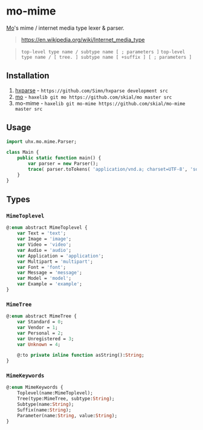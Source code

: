 # mo-mime

[Mo](https://github.com/skial/mo)'s mime / internet media type lexer & parser.

> https://en.wikipedia.org/wiki/Internet_media_type

> `top-level type name / subtype name [ ; parameters ]`
> `top-level type name / [ tree. ] subtype name [ +suffix ] [ ; parameters ]`

## Installation

1. [hxparse] - `https://github.com/Simn/hxparse development src`
2. [mo] - `haxelib git mo https://github.com/skial/mo master src`
3. mo-mime - `haxelib git mo-mime https://github.com/skial/mo-mime master src`

[mo]: https://github.com/skial/mo "Mo's base lexer and parser utilities based on hxparse."
[hxparse]: http://github.com/simn/hxparse "Haxe Lexer and Parser Library."

## Usage

```Haxe
import uhx.mo.mime.Parser;

class Main {
    public static function main() {
        var parser = new Parser();
        trace( parser.toTokens( 'application/vnd.a; charset=UTF-8', 'some id' ) ); // [Keyword(Toplevel('application')), Keyword(Tree(Vendor, 'a')), Keyword(Parameter('charset', 'UTF-8'))]
    }
}
```

## Types

### `MimeToplevel`

```Haxe
@:enum abstract MimeToplevel {
    var Text = 'text';
    var Image = 'image';
    var Video = 'video';
    var Audio = 'audio';
    var Application = 'application';
    var Multipart = 'multipart';
    var Font = 'font';
    var Message = 'message';
    var Model = 'model';
    var Example = 'example';
}
```

### `MimeTree`

```Haxe
@:enum abstract MimeTree {
    var Standard = 0;
    var Vendor = 1;
    var Personal = 2;
    var Unregistered = 3;
    var Unknown = 4;

    @:to private inline function asString():String;
}
```

### `MimeKeywords`

```Haxe
@:enum MimeKeywords {
    Toplevel(name:MimeToplevel);
    Tree(type:MimeTree, subtype:String);
    Subtype(name:String);
    Suffix(name:String);
    Parameter(name:String, value:String);
}
```